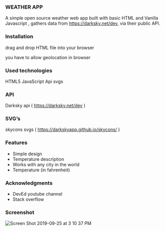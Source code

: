 ### WEATHER APP 

A simple open source weather web app built with basic HTML and Vanilla Javascript ,
gathers data from https://darksky.net/dev, via their public API.



### Installation

drag and drop HTML file into your browser

you have to allow geolocation in browser 

### Used technologies

HTML5
JavaScript
Api
svgs

### API

Darksky api ( https://darksky.net/dev )

### SVG’s
skycons svgs ( https://darkskyapp.github.io/skycons/ )



### Features
<ul>
<li>Simple design</li>
<li>Temperature description</li>
<li>Works with any city in the world</li>
<li>Temperature (in fahrenheit) </li>
</ul>


### Acknowledgments
<ul>
<li>DevEd youtube channel</li>
<li>Stack overflow</li>
</ul>

### Screenshot
![Screen Shot 2019-09-25 at 3 10 37 PM](https://user-images.githubusercontent.com/45514949/65614460-38fabe00-dfa7-11e9-8dcf-c7553f16679b.png)
